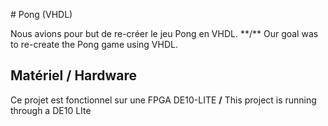 <p style="align=center"># Pong (VHDL)</p>
Nous avions pour but de re-créer le jeu Pong en VHDL. **/** Our goal was to re-create the Pong game using VHDL.

## Matériel / Hardware
Ce projet est fonctionnel sur une FPGA DE10-LITE **/** This project is running through a DE10 LIte
